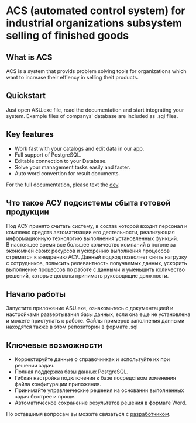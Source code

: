 ﻿# ACS (automated control system) for industrial organizations subsystem selling of finished goods

## What is ACS 

ACS is a system that provids problem solving tools for organizations which want to increase their effiency in selling theit products.
## Quickstart 

Just open ASU.exe file, read the documentation and start integrating your system.
Example files of companys' database are included as .sql files.

## Key features 

* Work fast with your catalogs and edit data in our app.
* Full support of PostgreSQL.
* Editable connection to your Database.
* Solve your management tasks easily and faster.
* Auto word convertion for result documents.

For the full documentation, please text the [dev](https://t.me/elecitzz).

##  Что такое АСУ подсистемы сбыта готовой продукции

Под АСУ принято считать систему, в состав которой входит персонал и комплекс средств автоматизации его деятельности, реализующая информационную технологию выполнения установленных функций.<br>
В настоящее время все большее количество компаний в погоне за экономией своих ресурсов и ускорению выполнения процессов стремятся к внедрению АСУ. Данный подход позволяет снять нагрузку с сотрудников, повысить релевантность получаемых данных, ускорить выполнение процессов по работе с данными и уменьшить количество решений, которые должны принимать руководящие должности.

## Начало работы

Запустите приложение ASU.exe, ознакомьтесь с документацией и настройками развертывания базы данных, если она еще не установлена и можете приступать к работе.
Файлы примеров заполнения данными находятся также в этом репозитории в формате .sql

## Ключевые возможности


* Корректируйте данные о справочниках и используйте их при решении задач.
* Полная поддержка базы данных PostgreSQL.
* Гибкая настройка подключения к базе посредством изменения файла конфигурации приложения.
* Принимайте управленческие решения на основании выполненных задач быстрее и проще.
* Автоматическое сохранение результатов решения в формате Word.


По оставшимя вопросам вы можете связаться с [разработчиком](https://t.me/elecitzz).